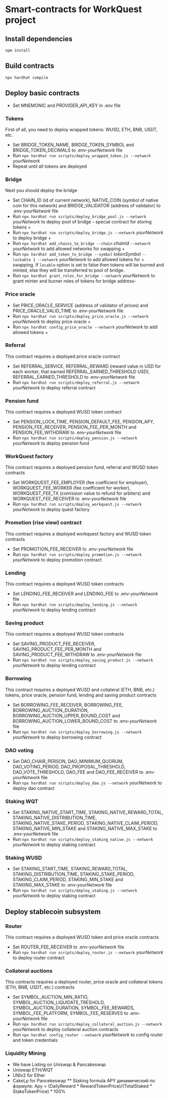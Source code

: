 # Smart-contracts for WorkQuest project

## Install dependencies
`npm install`

## Build contracts
`npx hardhat compile`

## Deploy basic contracts
* Set MNEMONIC and PROVIDER_API_KEY in .env file

### Tokens
First of all, you need to deploy wrapped tokens: WUSD, ETH, BNB, USDT, etc.
* Set BRIDGE_TOKEN_NAME, BRIDGE_TOKEN_SYMBOL and BRIDGE_TOKEN_DECIMALS to .env-_yourNetwork_ file
* Run `npx hardhat run scripts/deploy_wrapped_token.js --network` _yourNetwork_
* Repeat until all tokens are deployed

### Bridge
Next you should deploy the bridge
* Set CHAIN_ID (id of current network), NATIVE_COIN (symbol of native coin for this network) and BRIDGE_VALIDATOR (address of validator) to .env-_yourNetwork_ file
* Run `npx hardhat run scripts/deploy_bridge_pool.js --network` _yourNetwork_ to deploy pool of bridge - special contract for storing tokens +
* Run `npx hardhat run scripts/deploy_bridge.js --network` _yourNetwork_ to deploy bridge +
* Run `npx hardhat add_chains_to_bridge --chain` _chainId_ `--network` _yourNetwork_ to add allowed networks for swapping +
* Run `npx hardhat add_token_to_bridge --symbol` _tokenSymbol_ `--lockable 1 --network` _yourNetwork_ to add allowed tokens for + swapping. If `locable` option is set to false then tokens will be burned and minted, else they will be transferred to pool of bridge.
* Run `npx hardhat grant_roles_for_bridge --network` _yourNetwork_ to grant minter and burner roles of tokens for bridge address-

### Price oracle
* Set PRICE_ORACLE_SERVICE (address of validator of prices) and PRICE_ORACLE_VALID_TIME to .env-_yourNetwork_ file
* Run `npx hardhat run scripts/deploy_price_oracle.js --network` _yourNetwork_ to deploy price oracle +
* Run `npx hardhat config_price_oracle --network` _yourNetwork_ to add allowed tokens +

### Referral
This contract requires a deployed price oracle contract 
* Set REFERRAL_SERVICE, REFERRAL_REWARD (reward value in USD for each worker, that earned REFERRAL_EARNED_THRESHOLD USD), REFERRAL_EARNED_THRESHOLD to .env-_yourNetwork_ file
* Run `npx hardhat run scripts/deploy_referral.js --network` _yourNetwork_ to deploy referral contract

### Pension fund
This contract requires a deployed WUSD token contract
* Set PENSION_LOCK_TIME, PENSION_DEFAULT_FEE, PENSION_APY, PENSION_FEE_RECEIVER, PENSION_FEE_PER_MONTH and PENSION_FEE_WITHDRAW to .env-_yourNetwork_ file
* Run `npx hardhat run scripts/deploy_pension.js --network` _yourNetwork_ to deploy pension fund

### WorkQuest factory
This contract requires a deployed pension fund, referral and WUSD token contracts
* Set WORKQUEST_FEE_EMPLOYER (fee coefficient for employer), WORKQUEST_FEE_WORKER (fee coefficient for worker), WORKQUEST_FEE_TX (comission value to refund for arbiters) and WORKQUEST_FEE_RECEIVER to .env-_yourNetwork_ file
* Run `npx hardhat run scripts/deploy_workquest.js --network` _yourNetwork_ to deploy quest factory

### Promotion (rise view) contract
This contract requires a deployed workquest factory and WUSD token contracts
* Set PROMOTION_FEE_RECEIVER to .env-_yourNetwork_ file
* Run `npx hardhat run scripts/deploy_promotion.js --network` _yourNetwork_ to deploy promotion contract

### Lending
This contract requires a deployed WUSD token contracts
* Set LENDING_FEE_RECEIVER and LENDING_FEE to .env-_yourNetwork_ file
* Run `npx hardhat run scripts/deploy_lending.js --network` _yourNetwork_ to deploy lending contract

### Saving product
This contract requires a deployed WUSD token contracts
* Set SAVING_PRODUCT_FEE_RECEIVER, SAVING_PRODUCT_FEE_PER_MONTH and SAVING_PRODUCT_FEE_WITHDRAW to .env-_yourNetwork_ file
* Run `npx hardhat run scripts/deploy_saving_product.js --network` _yourNetwork_ to deploy lending contract

### Borrowing
This contract requires a deployed WUSD and collateral (ETH, BNB, etc.) tokens, price oracle, pension fund, lending and saving product contracts
* Set BORROWING_FEE_RECEIVER, BORROWING_FEE, BORROWING_AUCTION_DURATION, BORROWING_AUCTION_UPPER_BOUND_COST and BORROWING_AUCTION_LOWER_BOUND_COST to .env-_yourNetwork_ file
* Run `npx hardhat run scripts/deploy_borrowing.js --network` _yourNetwork_ to deploy borrowing contract

### DAO voting
* Set DAO_CHAIR_PERSON, DAO_MINIMUM_QUORUM, DAO_VOTING_PERIOD, DAO_PROPOSAL_THRESHOLD, DAO_VOTE_THRESHOLD, DAO_FEE and DAO_FEE_RECEIVER to .env-_yourNetwork_ file
* Run `npx hardhat run scripts/deploy_dao.js --network` _yourNetwork_ to deploy dao contract

### Staking WQT
* Set STAKING_NATIVE_START_TIME, STAKING_NATIVE_REWARD_TOTAL, STAKING_NATIVE_DISTRIBUTION_TIME, STAKING_NATIVE_STAKE_PERIOD, STAKING_NATIVE_CLAIM_PERIOD, STAKING_NATIVE_MIN_STAKE and STAKING_NATIVE_MAX_STAKE to .env-_yourNetwork_ file
* Run `npx hardhat run scripts/deploy_staking_native.js --network` _yourNetwork_ to deploy staking contract

### Staking WUSD
* Set STAKING_START_TIME, STAKING_REWARD_TOTAL, STAKING_DISTRIBUTION_TIME, STAKING_STAKE_PERIOD, STAKING_CLAIM_PERIOD, STAKING_MIN_STAKE and STAKING_MAX_STAKE to .env-_yourNetwork_ file
* Run `npx hardhat run scripts/deploy_staking.js --network` _yourNetwork_ to deploy staking contract

## Deploy stablecoin subsystem

### Router
This contract requires a deployed WUSD token and price oracle contracts
* Set ROUTER_FEE_RECEIVER to .env-_yourNetwork_ file
* Run `npx hardhat run scripts/deploy_router.js --network` _yourNetwork_ to deploy router contract

### Collateral auctions
This contracts requires a deployed router, price oracle and collateral tokens (ETH, BNB, USDT, etc.) contracts
* Set SYMBOL_AUCTION_MIN_RATIO, SYMBOL_AUCTION_LIQUIDATE_TRESHOLD, SYMBOL_AUCTION_DURATION, SYMBOL_FEE_REWARDS, SYMBOL_FEE_PLATFORM, SYMBOL_FEE_RESERVES to .env-_yourNetwork_ file
* Run `npx hardhat run scripts/deploy_collateral_auction.js --network` _yourNetwork_ to deploy collateral auction contracts
* Run `npx hardhat config_router --network` _yourNetwork_ to config router and token credentials



### Liquidity Mining
* We have Listing on Uniswap & Pancakeswap
* Uniswap ETH/WQT
* UNIv2 for Ether
* CakeLp for Pancekeswap
** Staking formula APY динамический по формуле: Apy = (DailyReward * RewardTokenPrice)/(TotalStaked * StakeTokenPrice) * 100% 

